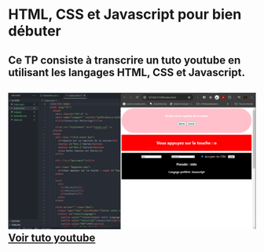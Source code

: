 <h1>HTML, CSS et Javascript pour bien débuter </h1>

<h2>Ce TP consiste à transcrire un tuto youtube en utilisant les langages HTML, CSS et Javascript.<h2>

<img src="./js-img.PNG"  alt="Capture projet">
<a href="https://www.youtube.com/watch?v=WHodDEhcu-I">Voir tuto youtube</a>

